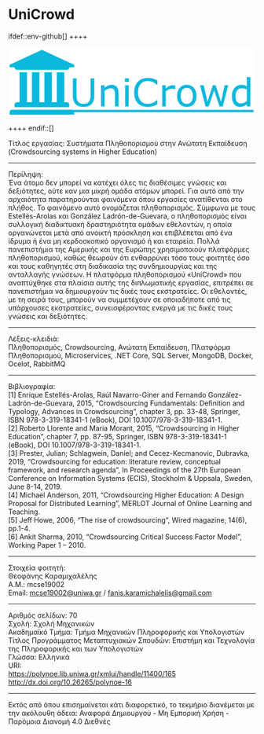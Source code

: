 # UniCrowd

ifdef::env-github[]
++++
<p align="center">
  <img src="https://github.com/fanis-kar/UniCrowd/blob/master/UniversityWebApplication/wwwroot/images/unicrowd-logo.png" style="" width="" height="" alt="UniCrowd - University area logo" />
</p>
++++
endif::[]

Τίτλος εργασίας: Συστήματα Πληθοπορισμού στην Ανώτατη Εκπαίδευση (Crowdsourcing systems in Higher Education)

<hr>

Περίληψη:<br>
Ένα άτομο δεν μπορεί να κατέχει όλες τις διαθέσιμες γνώσεις και δεξιότητες, ούτε καν μια μικρή ομάδα ατόμων μπορεί. Για αυτό από την αρχαιότητα παρατηρούνται φαινόμενα όπου εργασίες ανατίθενται στο πλήθος. Το φαινόμενο αυτό ονομάζεται πληθοπορισμός. Σύμφωνα με τους Estellés-Arolas και González Ladrón-de-Guevara, ο πληθοπορισμός είναι συλλογική διαδικτυακή δραστηριότητα ομάδων εθελοντών, η οποία οργανώνεται μετά από ανοικτή πρόσκληση και επιβλέπεται από ένα ίδρυμα ή ένα μη κερδοσκοπικό οργανισμό ή και εταιρεία. Πολλά πανεπιστήμια της Αμερικής και της Ευρώπης χρησιμοποιούν πλατφόρμες πληθοπορισμού, καθώς θεωρούν ότι ενθαρρύνει τόσο τους φοιτητές όσο και τους καθηγητές στη διαδικασία της συνδημιουργίας και της ανταλλαγής γνώσεων. Η πλατφόρμα πληθοπορισμού «UniCrowd» που αναπτύχθηκε στα πλαίσια αυτής της διπλωματικής εργασίας, επιτρέπει σε πανεπιστήμια να δημιουργούν τις δικές τους εκστρατείες. Οι εθελοντές, με τη σειρά τους, μπορούν να συμμετέχουν σε οποιαδήποτε από τις υπάρχουσες εκστρατείες, συνεισφέροντας ενεργά με τις δικές τους γνώσεις και δεξιότητες.

<hr>

Λέξεις-κλειδιά:<br>
Πληθοπορισμός, Crowdsourcing, Ανώτατη Εκπαίδευση, Πλατφόρμα Πληθοπορισμού, Microservices, .NET Core, SQL Server, MongoDB, Docker, Ocelot, RabbitMQ 

<hr>

Βιβλιογραφία:<br>
[1] Enrique Estellés-Arolas, Raúl Navarro-Giner and Fernando González-Ladrón-de-Guevara, 2015, “Crowdsourcing Fundamentals: Definition and Typology, Advances in Crowdsourcing”, chapter 3, pp. 33-48, Springer, ISBN 978-3-319-18341-1 (eBook), DOI 10.1007/978-3-319-18341-1.<br>
[2] Roberto Llorente and Maria Morant, 2015, “Crowdsourcing in Higher Education”, chapter 7, pp. 87-95, Springer, ISBN 978-3-319-18341-1 (eBook), DOI 10.1007/978-3-319-18341-1.<br>
[3] Prester, Julian; Schlagwein, Daniel; and Cecez-Kecmanovic, Dubravka, 2019, “Crowdsourcing for education: literature review, conceptual framework, and research agenda”, In Proceedings of the 27th European Conference on Information Systems (ECIS), Stockholm & Uppsala, Sweden, June 8-14, 2019.<br>
[4] Michael Anderson, 2011, “Crowdsourcing Higher Education: A Design Proposal for Distributed Learning”, MERLOT Journal of Online Learning and Teaching.<br>
[5] Jeff Howe, 2006, “The rise of crowdsourcing”, Wired magazine, 14(6), pp.1-4.<br>
[6] Ankit Sharma, 2010, “Crowdsourcing Critical Success Factor Model”, Working Paper 1 – 2010.

<hr>

Στοιχεία φοιτητή:<br>
Θεοφάνης Καραμιχαλέλης<br>
Α.Μ.: mcse19002<br>
Email: mcse19002@uniwa.gr / fanis.karamichalelis@gmail.com

<hr>

Αριθμός σελίδων: 70<br>
Σχολή: Σχολή Μηχανικών<br>
Ακαδημαϊκό Τμήμα: Τμήμα Μηχανικών Πληροφορικής και Υπολογιστών<br>
Τίτλος Προγράμματος Μεταπτυχιακών Σπουδών: Επιστήμη και Τεχνολογία της Πληροφορικής και των Υπολογιστών<br>
Γλώσσα: Ελληνικά<br>
URI:<br>
https://polynoe.lib.uniwa.gr/xmlui/handle/11400/165 <br>
http://dx.doi.org/10.26265/polynoe-16

<hr>

Εκτός από όπου επισημαίνεται κάτι διαφορετικό, το τεκμήριο διανέμεται με την ακόλουθη άδεια: Αναφορά Δημιουργού - Μη Εμπορική Χρήση - Παρόμοια Διανομή 4.0 Διεθνές
